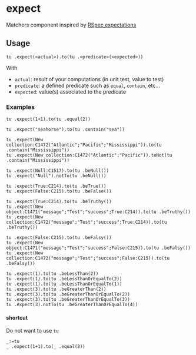 # expect

Matchers component inspired by [RSpec expectations](https://relishapp.com/rspec/rspec-expectations/docs/built-in-matchers)

## Usage

```4d
tu .expect(<actual>).to(tu .<predicate>(<expected>))
```

With 
- `actual`: result of your computations (in unit test, value to test)
- `predicate`: a defined predicate such as `equal`, `contain`, etc...
- `expected`: value(s) associated to the predicate

### Examples

```4d
tu .expect(1+1).to(tu .equal(2))
```

```4d
tu .expect("seahorse").to(tu .contain("sea"))
```

```4d
tu .expect(New collection:C1472("Atlantic";"Pacific";"Mississippi")).to(tu .contain("Mississippi"))
tu .expect(New collection:C1472("Atlantic";"Pacific")).toNot(tu .contain("Mississippi"))
```

```4d
tu .expect(Null:C1517).to(tu .beNull())
tu .expect("Null").notTo(tu .beNull())
```

```4d
tu .expect(True:C214).to(tu .beTrue())
tu .expect(False:C215).to(tu .beFalse())

tu .expect(True:C214).to(tu .beTruthy())
tu .expect(New object:C1471("message";"Test";"success";True:C214)).to(tu .beTruthy())
tu .expect(New collection:C1472("message";"Test";"success";True:C214)).to(tu .beTruthy())

tu .expect(False:C215).to(tu .beFalsy())
tu .expect(New object:C1471("message";"Test";"success";False:C215)).to(tu .beFalsy())
tu .expect(New collection:C1472("message";"Test";"success";False:C215)).to(tu .beFalsy())
```

```4d
tu .expect(1).to(tu .beLessThan(2))
tu .expect(1).to(tu .beLessThanOrEqualTo(2))
tu .expect(1).to(tu .beLessThanOrEqualTo(1))
tu .expect(3).to(tu .beGreaterThan(2))
tu .expect(3).to(tu .beGreaterThanOrEqualTo(2))
tu .expect(3).to(tu .beGreaterThanOrEqualTo(3))
tu .expect(3).notTo(tu .beGreaterThanOrEqualTo(4))
```

#### shortcut

Do not want to use `tu`

```4d
_:=tu
_ .expect(1+1).to(_ .equal(2))
```
